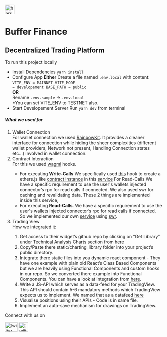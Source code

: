 <p  style="display:flex;align-items:center">
<a href="https://buffer.finance" target="blank"><img align="center" src="https://res.cloudinary.com/dtuuhbeqt/image/upload/v1684085787/bfr.png" alt="harshalmaniya2" height="30" width="30" /></a> 
</p>

# Buffer Finance
## Decentralized Trading Platform
To run this project locally

- Install Dependencies
<code>yarn install</code>
- Configure App
<b>Either</b>
Create a file named <code>.env.local</code> with content:
<code>VITE_ENV = MAINNET
VITE_MODE = developement
BASE_PATH = public</code>\
<b>OR</b>\
Rename <code>.env.sample</code> -> <code>.env.local</code>\
\*You can set VITE_ENV to TESTNET also.
- Start Developement Server
Run <code>yarn dev</code> from terminal

##### What we used for
<ol>
<li>Wallet Connection</li>
For wallet connection we used <a href="https://www.rainbowkit.com/docs/introduction">RainbowKit</a>. It provides a cleaner interface for connection while hiding the sheer complexities (different wallet providers, Network not present, Handling Connection states etc…) involved in wallet connection.
<li>Contract Interaction</li>
For this we used <a href="https://wagmi.sh/">wagmi</a> hooks.<br />
<ul>
<li>
For executing <b>Write-Calls</b>
We specifically used <a href="https://wagmi.sh/cli/plugins/react#usecontract-optional">this</a> hook to create a ethers.js like <a href="https://docs.ethers.org/v5/api/contract/contract/#contract-functionsSend">contract instance</a>  in this <a href="https://github.com/Buffer-Finance/Buffer-UI/blob/edf8f8c1c4aa4534376aa75d359a509f1fe3a42b/src/Hooks/useWriteCall.ts">service</a>
For Read-Calls
We have a specific requirement to use the user's wallets injected connector’s rpc for read calls if connected.
We also used swr for caching and revalidating data.
These 2 things are implemented inside this service,
</li>
<li>
For executing <b>Read-Calls</b>.
We have a specific requirement to use the user's wallets injected connector’s rpc for read calls if connected. So we implemented our own <a href="https://github.com/Buffer-Finance/Buffer-UI/blob/edf8f8c1c4aa4534376aa75d359a509f1fe3a42b/src/Utils/useReadCall.ts">service</a> using <a href="https://swr.vercel.app/">swr</a>.
</li>

</ul>
<li>Trading View</li>
How we integrated it:
<ol>

<li>
Get access to their widget’s github repo by clicking on “Get Library” under Technical Analysis Charts section from <a href="https://www.google.com/url?q=https://in.tradingview.com/HTML5-stock-forex-bitcoin-charting-library/?feature%3Dtechnical-analysis-charts&sa=D&source=docs&ust=1678355057052437&usg=AOvVaw103BtTt4qNYQD9g_auPYaz">here</a>
</li>


<li>
Copy/Paste there static/charting_library folder into your project’s public directory.
</li>
<li>
Integrate there static files into you dynamic react component - They have one example with plain old React’s Class Based Components but we are heavily using Functional Components and custom hooks in our repo. So we converted there example into Functional Components. You can have a look at integration from <a href="https://github.com/Buffer-Finance/Buffer-UI/blob/1769fa4526c3c9088a1510c3691095e1f5fcfe9c/src/TradingView.tsx">here</a>.
</li>
<li>
Write a JS-API which serves as a data-feed for your TradingView.
 This API should contain 5-6 mandatory methods which TradingView expects us to implement. We named that as a datafeed <a href="https://github.com/Buffer-Finance/Buffer-UI/blob/1769fa4526c3c9088a1510c3691095e1f5fcfe9c/src/TradingView.tsx">here</a>
</li>
<li>
Visualise positions using their APIs - Code is in same file.
</li>
<li>
Implement an auto-save mechanism for drawings on TradingView.
</li>

</ol>




</ul>

</ol>








Connect with us on
 <p align="left">
<a href="https://twitter.com/Buffer_Finance?ref_src=twsrc%5Egoogle%7Ctwcamp%5Eserp%7Ctwgr%5Eauthor" target="blank"><img align="center" src="https://raw.githubusercontent.com/rahuldkjain/github-profile-readme-generator/master/src/images/icons/Social/twitter.svg" alt="twiiter link" height="30" width="40" /></a>
<a href="https://t.me/bufferfinance" target="blank"><img align="center" src="https://cdn3.iconfinder.com/data/icons/popular-services-brands-vol-2/512/telegram-512.png" alt="twiiter link" height="30" width="30" /></a>

</p>

